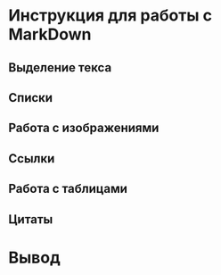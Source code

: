# Инструкция для работы с MarkDown 

## Выделение текса

## Списки 

## Работа с изображениями

## Ссылки

## Работа с таблицами

## Цитаты

# Вывод

